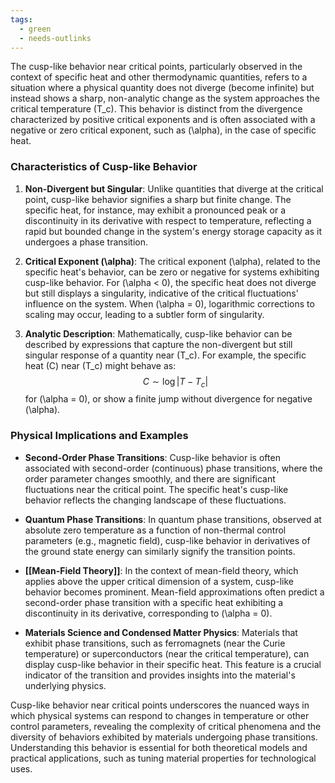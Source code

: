 ```yaml
---
tags:
  - green
  - needs-outlinks
---
```


The cusp-like behavior near critical points, particularly observed in the context of specific heat and other thermodynamic quantities, refers to a situation where a physical quantity does not diverge (become infinite) but instead shows a sharp, non-analytic change as the system approaches the critical temperature \(T_c\). This behavior is distinct from the divergence characterized by positive critical exponents and is often associated with a negative or zero critical exponent, such as \(\alpha\), in the case of specific heat.

### Characteristics of Cusp-like Behavior

1. **Non-Divergent but Singular**: Unlike quantities that diverge at the critical point, cusp-like behavior signifies a sharp but finite change. The specific heat, for instance, may exhibit a pronounced peak or a discontinuity in its derivative with respect to temperature, reflecting a rapid but bounded change in the system's energy storage capacity as it undergoes a phase transition.

2. **Critical Exponent \(\alpha\)**: The critical exponent \(\alpha\), related to the specific heat's behavior, can be zero or negative for systems exhibiting cusp-like behavior. For \(\alpha < 0\), the specific heat does not diverge but still displays a singularity, indicative of the critical fluctuations' influence on the system. When \(\alpha = 0\), logarithmic corrections to scaling may occur, leading to a subtler form of singularity.

3. **Analytic Description**: Mathematically, cusp-like behavior can be described by expressions that capture the non-divergent but still singular response of a quantity near \(T_c\). For example, the specific heat \(C\) near \(T_c\) might behave as:
   $$ C \sim \log|T - T_c| $$
   for \(\alpha = 0\), or show a finite jump without divergence for negative \(\alpha\).

### Physical Implications and Examples

- **Second-Order Phase Transitions**: Cusp-like behavior is often associated with second-order (continuous) phase transitions, where the order parameter changes smoothly, and there are significant fluctuations near the critical point. The specific heat's cusp-like behavior reflects the changing landscape of these fluctuations.

- **Quantum Phase Transitions**: In quantum phase transitions, observed at absolute zero temperature as a function of non-thermal control parameters (e.g., magnetic field), cusp-like behavior in derivatives of the ground state energy can similarly signify the transition points.

- **[[Mean-Field Theory]]**: In the context of mean-field theory, which applies above the upper critical dimension of a system, cusp-like behavior becomes prominent. Mean-field approximations often predict a second-order phase transition with a specific heat exhibiting a discontinuity in its derivative, corresponding to \(\alpha = 0\).

- **Materials Science and Condensed Matter Physics**: Materials that exhibit phase transitions, such as ferromagnets (near the Curie temperature) or superconductors (near the critical temperature), can display cusp-like behavior in their specific heat. This feature is a crucial indicator of the transition and provides insights into the material's underlying physics.

Cusp-like behavior near critical points underscores the nuanced ways in which physical systems can respond to changes in temperature or other control parameters, revealing the complexity of critical phenomena and the diversity of behaviors exhibited by materials undergoing phase transitions. Understanding this behavior is essential for both theoretical models and practical applications, such as tuning material properties for technological uses.